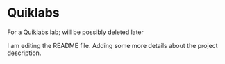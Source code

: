 # Quiklabs
For a Quiklabs lab; will be possibly deleted later

I am editing the README file. Adding some more details about the project description.
